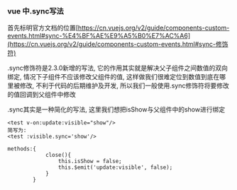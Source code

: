 ### vue 中.sync写法

首先标明官方文档的位置[https://cn.vuejs.org/v2/guide/components-custom-events.html#sync-%E4%BF%AE%E9%A5%B0%E7%AC%A6](https://cn.vuejs.org/v2/guide/components-custom-events.html#sync-修饰符)



.sync修饰符是2.3.0新增的写法, 它的作用其实就是解决父子组件之间数值的双向绑定, 情况下子组件不应该修改父组件的值, 这样做我们很难定位到数值到底在哪里被修改, 不利于代码的后期维护及开发, 所以我们一般使用.sync修饰符将要修改的值回调到父组件中修改



.sync其实是一种简化的写法, 这里我们想把isShow与父组件中的show进行绑定

```vue
<test v-on:update:visible="show"/>
简写为:
<test :visible.sync='show'/>

methods:{
            close(){
                this.isShow = false;
                this.$emit('update:visible', false);
            }
        }
```

